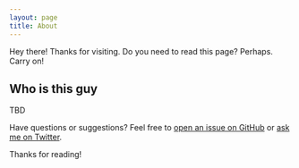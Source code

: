 ```yaml
---
layout: page
title: About
---
```


<p class="message">
  Hey there! Thanks for visiting. Do you need to read this page? Perhaps. Carry on!
</p>

## Who is this guy

TBD

Have questions or suggestions? Feel free to [open an issue on GitHub](https://github.com/fijimunkii/blog.harrisonpowers.com/issues/new) or [ask me on Twitter](https://twitter.com/harrisonpowers).

Thanks for reading!
